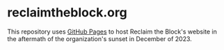 # reclaimtheblock.org

This repository uses [GitHub Pages](https://pages.github.com/) to host Reclaim the Block's website in the aftermath of the organization's sunset in December of 2023.
